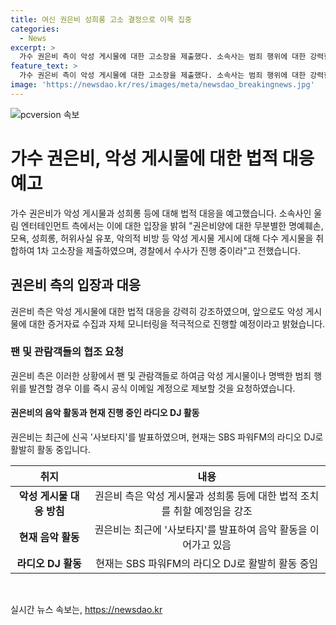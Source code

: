 ```yaml
---
title: 여신 권은비 성희롱 고소 결정으로 이목 집중
categories:
  - News
excerpt: >
  가수 권은비 측이 악성 게시물에 대한 고소장을 제출했다. 소속사는 범죄 행위에 대한 강력한 법적 조치를 취할 것이라 강조했으며, 팬들에게도 이를 제보할 것을 요청했다. 과거에도 성희롱 게시물에 대해 법적대응을 예고한 적 있는 권은비는 현재 사보타지를 발표하고 SBS 파워FM에서 DJ를 맡고 있다.
feature_text: >
  가수 권은비 측이 악성 게시물에 대한 고소장을 제출했다. 소속사는 범죄 행위에 대한 강력한 법적 조치를 취할 것이라 강조했으며, 팬들에게도 이를 제보할 것을 요청했다. 과거에도 성희롱 게시물에 대해 법적대응을 예고한 적 있는 권은비는 현재 사보타지를 발표하고 SBS 파워FM에서 DJ를 맡고 있다.
image: 'https://newsdao.kr/res/images/meta/newsdao_breakingnews.jpg'
---
```


<p><img src="https://newsdao.kr/res/images/meta/newsdao_breakingnews.jpg" alt="pcversion 속보" /></p>

<h1>가수 권은비, 악성 게시물에 대한 법적 대응 예고</h1>

<p data-ke-size="size16">가수 권은비가 악성 게시물과 성희롱 등에 대해 법적 대응을 예고했습니다. 소속사인 울림 엔터테인먼트 측에서는 이에 대한 입장을 밝혀 "권은비양에 대한 무분별한 명예훼손, 모욕, 성희롱, 허위사실 유포, 악의적 비방 등 악성 게시물 게시에 대해 다수 게시물을 취합하여 1차 고소장을 제출하였으며, 경찰에서 수사가 진행 중이라"고 전했습니다.</p>

<h2>권은비 측의 입장과 대응</h2>

<p data-ke-size="size16">권은비 측은 악성 게시물에 대한 법적 대응을 강력히 강조하였으며, 앞으로도 악성 게시물에 대한 증거자료 수집과 자체 모니터링을 적극적으로 진행할 예정이라고 밝혔습니다.</p>

<h3>팬 및 관람객들의 협조 요청</h3>

<p data-ke-size="size16">권은비 측은 이러한 상황에서 팬 및 관람객들로 하여금 악성 게시물이나 명백한 범죄 행위를 발견할 경우 이를 즉시 공식 이메일 계정으로 제보할 것을 요청하였습니다.</p>

<h4>권은비의 음악 활동과 현재 진행 중인 라디오 DJ 활동</h4>

<p data-ke-size="size16">권은비는 최근에 신곡 '사보타지'를 발표하였으며, 현재는 SBS 파워FM의 라디오 DJ로 활발히 활동 중입니다.</p>

<table>
<thead>
<tr>
<th style="text-align: center;">취지</th>
<th style="text-align: center;">내용</th>
</tr>
</thead>
<tbody>
<tr>
<td style="text-align: center;"><b>악성 게시물 대응 방침</b></td>
<td style="text-align: center;">권은비 측은 악성 게시물과 성희롱 등에 대한 법적 조치를 취할 예정임을 강조</td>
</tr>
<tr>
<td style="text-align: center;"><b>현재 음악 활동</b></td>
<td style="text-align: center;">권은비는 최근에 '사보타지'를 발표하여 음악 활동을 이어가고 있음</td>
</tr>
<tr>
<td style="text-align: center;"><b>라디오 DJ 활동</b></td>
<td style="text-align: center;">현재는 SBS 파워FM의 라디오 DJ로 활발히 활동 중임</td>
</tr>
</tbody>
</table>

<p data-ke-size="size16">&nbsp;</p>
실시간 뉴스 속보는, <a href="https://newsdao.kr" rel="dofollow">https://newsdao.kr</a>


